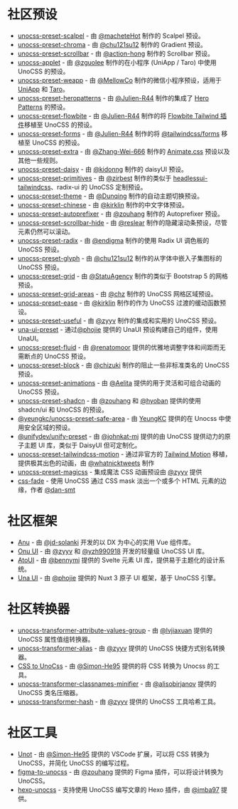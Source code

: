 # 社区预设

- [unocss-preset-scalpel](https://github.com/macheteHot/unocss-preset-scalpel) - 由 [@macheteHot](https://github.com/macheteHot/) 制作的 Scalpel 预设。
- [unocss-preset-chroma](https://github.com/chu121su12/unocss-preset-chroma) - 由 [@chu121su12](https://github.com/chu121su12) 制作的 Gradient 预设。
- [unocss-preset-scrollbar](https://github.com/action-hong/unocss-preset-scrollbar) - 由 [@action-hong](https://github.com/action-hong) 制作的 Scrollbar 预设。
- [unocss-applet](https://github.com/unocss-applet/unocss-applet) - 由 [@zguolee](https://github.com/zguolee) 制作的在小程序 (UniApp / Taro) 中使用 UnoCSS 的预设。
- [unocss-preset-weapp](https://github.com/MellowCo/unocss-preset-weapp) - 由 [@MellowCo](https://github.com/MellowCo) 制作的微信小程序预设，适用于 [UniApp](https://uniapp.dcloud.io) 和 [Taro](https://taro-docs.jd.com/taro/docs)。
- [unocss-preset-heropatterns](https://github.com/Julien-R44/unocss-preset-heropatterns) - 由 [@Julien-R44](https://github.com/Julien-R44) 制作的集成了 [Hero Patterns](https://heropatterns.com/) 的预设。
- [unocss-preset-flowbite](https://github.com/Julien-R44/unocss-preset-flowbite) - 由 [@Julien-R44](https://github.com/Julien-R44) 制作的将 [Flowbite Tailwind 插件](https://github.com/themesberg/flowbite)移植至 UnoCSS 的预设。
- [unocss-preset-forms](https://github.com/Julien-R44/unocss-preset-forms) - 由 [@Julien-R44](https://github.com/Julien-R44) 制作的将 [@tailwindcss/forms](https://github.com/tailwindlabs/tailwindcss-forms) 移植至 UnoCSS 的预设。
- [unocss-preset-extra](https://github.com/MoomFE/unocss-preset-extra) - 由 [@Zhang-Wei-666](https://github.com/Zhang-Wei-666) 制作的 [Animate.css](https://animate.style) 预设以及其他一些规则。
- [unocss-preset-daisy](https://github.com/kidonng/unocss-preset-daisy) - 由 [@kidonng](https://github.com/kidonng) 制作的 daisyUI 预设。
- [unocss-preset-primitives](https://github.com/zirbest/unocss-preset-primitives) - 由 [@zirbest](https://github.com/zirbest) 制作的类似于 [headlessui-tailwindcss](https://github.com/tailwindlabs/headlessui/tree/main/packages/%40headlessui-tailwindcss)、radix-ui 的 UnoCSS 定制预设。
- [unocss-preset-theme](https://github.com/Dunqing/unocss-preset-theme) - 由 [@Dunqing](https://github.com/Dunqing) 制作的自动主题切换预设。
- [unocss-preset-chinese](https://github.com/kirklin/unocss-preset-chinese) - 由 [@kirklin](https://github.com/kirklin) 制作的中文字体预设。
- [unocss-preset-autoprefixer](https://github.com/zouhangwithsweet/unocss-preset-autoprefixer) - 由 [@zouhang](https://github.com/zouhangwithsweet) 制作的 Autoprefixer 预设。
- [unocss-preset-scrollbar-hide](https://github.com/reslear/unocss-preset-scrollbar-hide) - 由 [@reslear](https://github.com/reslear) 制作的隐藏滚动条预设，尽管元素仍然可以滚动。
- [unocss-preset-radix](https://github.com/endigma/unocss-preset-radix) - 由 [@endigma](https://github.com/endigma) 制作的使用 Radix UI 调色板的 UnoCSS 预设。
- [unocss-preset-glyph](https://github.com/chu121su12/unocss-preset-glyph) - 由 [@chu121su12](https://github.com/chu121su12) 制作的从字体中嵌入子集图标的 UnoCSS 预设。
- [unocss-preset-grid](https://github.com/StatuAgency/unocss-preset-grid) - 由 [@StatuAgency](https://github.com/StatuAgency) 制作的类似于 Bootstrap 5 的网格预设。
- [unocss-preset-grid-areas](https://github.com/chz/unocss-preset-grid-areas) - 由 [@chz](https://github.com/chz) 制作的 UnoCSS 网格区域预设。
- [unocss-preset-ease](https://github.com/kirklin/unocss-preset-ease) - 由 [@kirklin](https://github.com/kirklin) 制作的作为 UnoCSS 过渡的缓动函数预设。
- [unocss-preset-useful](https://github.com/unpreset/unocss-preset-useful) - 由 [@zyyv](https://github.com/zyyv) 制作的集成和实用的 UnoCSS 预设。
- [una-ui-preset](https://unaui.com/getting-started/installation#presets-mode) - 通过[@phojie](https://github.com/phojie) 提供的 UnaUI 预设构建自己的组件，使用 UnaUI。
- [unocss-preset-fluid](https://renatomoor.github.io/unocss-preset-fluid/) - 由 [@renatomoor](https://github.com/renatomoor) 提供的优雅地调整字体和间距而无需断点的 UnoCSS 预设。
- [unocss-preset-block](https://github.com/unpreset/unocss-preset-block) - 由 [@chizuki](https://github.com/chizukicn) 制作的阻止一些非标准类名的 UnoCSS 预设。
- [unocss-preset-animations](https://unocss-preset-animations.aelita.me/) - 由 [@Aelita](https://github.com/xsjcTony) 提供的用于灵活和可组合动画的 UnoCSS 预设。
- [unocss-preset-shadcn](https://github.com/hyoban/unocss-preset-shadcn#readme) - 由 [@zouhang](https://github.com/zouhangwithsweet) 和 [@hyoban](https://github.com/hyoban) 提供的使用 shadcn/ui 和 UnoCSS 的预设。
- [@yeungkc/unocss-preset-safe-area](https://github.com/YeungKC/unocss-preset-safe-area) - 由 [YeungKC](https://github.com/YeungKC) 提供的在 Unocss 中使用安全区域的预设。
- [@unifydev/unify-preset](https://github.com/unify-ui-dev/unify-preset/blob/main/README.md) - 由 [@johnkat-mj](https://github.com/Johnkat-Mj) 提供的由 UnoCSS 提供动力的原子主题 UI 库，类似于 DaisyUI 但可定制化。
- [unocss-preset-tailwindcss-motion](https://github.com/whatnickcodes/unocss-preset-tailwindcss-motion) - 通过非官方的 [Tailwind Motion](https://rombo.co/tailwind) 移植，提供极其出色的动画，由 [@whatnicktweets](https://x.com/whatnicktweets) 制作
- [unocss-preset-magicss](https://github.com/unpreset/unocss-preset-magicss) - 集成魔法 CSS 动画预设由 [@zyyv](https://github.com/zyyv) 提供
- [css-fade](https://www.npmjs.com/package/css-fade) - 使用 UnoCSS 通过 CSS mask 淡出一个或多个 HTML 元素的边缘，作者 [@dan-smt](https://github.com/dan-smt)

# 社区框架

- [Anu](https://github.com/jd-solanki/anu) - 由 [@jd-solanki](https://github.com/jd-solanki) 开发的以 DX 为中心的实用 Vue 组件库。
- [Onu UI](https://github.com/onu-ui/onu-ui) - 由 [@zyyv](https://github.com/zyyv) 和 [@yzh990918](https://github.com/yzh990918) 开发的轻量级 UnoCSS UI 库。
- [AtoUI](https://github.com/bennymi/ato-ui) - 由 [@bennymi](https://github.com/bennymi) 提供的 Svelte 元素 UI 库，提供易于主题化的设计系统。
- [Una UI](https://unaui.com/) - 由 [@phojie](https://github.com/phojie) 提供的 Nuxt 3 原子 UI 框架，基于 UnoCSS 引擎。

# 社区转换器

- [unocss-transformer-attribute-values-group](https://github.com/lvjiaxuan/unocss-transformer-attribute-values-group) - 由 [@lvjiaxuan](https://github.com/lvjiaxuan) 提供的 UnoCSS 属性值组转换器。
- [unocss-transformer-alias](https://github.com/zyyv/unocss-transformer-alias) - 由 [@zyyv](https://github.com/zyyv) 提供的 UnoCSS 快捷方式别名转换器。
- [CSS to UnoCss](https://github.com/Simon-He95/transformToUnoCSS) - 由 [@Simon-He95](https://github.com/Simon-He95) 提供的将 CSS 转换为 Unocss 的工具。
- [unocss-transformer-classnames-minifier](https://github.com/alisobirjanov/unocss-transformer-classnames-minifier) - 由 [@alisobirjanov](https://github.com/alisobirjanov) 提供的 UnoCSS 类名压缩器。
- [unocss-transformer-hash](https://github.com/unpreset/unocss-transformer-hash) - 由 [@zyyv](https://github.com/zyyv) 提供的 UnoCSS 工具哈希工具。

# 社区工具

- [Unot](https://github.com/Simon-He95/unot) - 由 [@Simon-He95](https://github.com/Simon-He95) 提供的 VSCode 扩展，可以将 CSS 转换为 UnoCSS，并简化 UnoCSS 的编写过程。
- [figma-to-unocss](https://github.com/zouhangwithsweet/figma-to-unocss) - 由 [@zouhang](https://github.com/zouhangwithsweet) 提供的 Figma 插件，可以将设计转换为 UnoCSS。
- [hexo-unocss](https://github.com/imba97/hexo-unocss) - 支持使用 UnoCSS 编写文章的 Hexo 插件，由 [@imba97](https://github.com/imba97) 提供。
